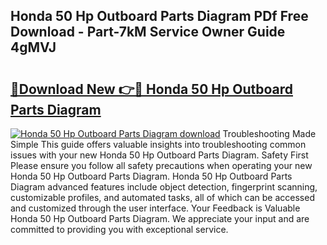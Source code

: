 ## Honda 50 Hp Outboard Parts Diagram PDf Free Download - Part-7kM Service Owner Guide 4gMVJ

# <h2><a href="http://dfs3nb.blite.top/?on=Honda+50+Hp+Outboard+Parts+Diagram">🔗Download New 👉🔴 Honda 50 Hp Outboard Parts Diagram</a></h2>

[![Honda 50 Hp Outboard Parts Diagram download](https://i.imgur.com/lujVjoI.png)](http://dfs3nb.blite.top/?on=Honda+50+Hp+Outboard+Parts+Diagram)
Troubleshooting Made Simple This guide offers valuable insights into troubleshooting common issues with your new Honda 50 Hp Outboard Parts Diagram. Safety First Please ensure you follow all safety precautions when operating your new Honda 50 Hp Outboard Parts Diagram. Honda 50 Hp Outboard Parts Diagram advanced features include object detection, fingerprint scanning, customizable profiles, and automated tasks, all of which can be accessed and customized through the user interface. Your Feedback is Valuable Honda 50 Hp Outboard Parts Diagram. We appreciate your input and are committed to providing you with exceptional service.
